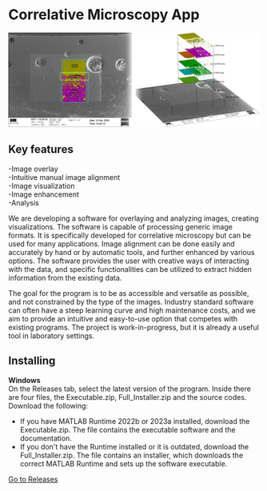 # Correlative Microscopy App
![splash](splash.png)

## Key features
-Image overlay<br>
-Intuitive manual image alignment<br>
-Image visualization<br>
-Image enhancement<br>
-Analysis<br>

We are developing a software for overlaying and analyzing images, creating visualizations. The software is capable of processing generic image formats. It is specifically developed for correlative microscopy but can be used for many applications. Image alignment can be done easily and accurately by hand or by automatic tools, and further enhanced by various options. The software provides the user with creative ways of interacting with the data, and specific functionalities can be utilized to extract hidden information from the existing data.

The goal for the program is to be as accessible and versatile as possible, and not constrained by the type of the images. Industry standard software can often have a steep learning curve and high maintenance costs, and we aim to provide an intuitive and easy-to-use option that competes with existing programs. The project is work-in-progress, but it is already a useful tool in laboratory settings.

## Installing
<b>Windows<br></b>
On the Releases tab, select the latest version of the program. Inside there are four files, the Executable.zip, Full_Installer.zip and the source codes. Download the following:
- If you have MATLAB Runtime 2022b or 2023a installed, download the Executable.zip. The file contains the executable software and the documentation.
- If you don't have the Runtime installed or it is outdated, download the Full_Installer.zip. The file contains an installer, which downloads the correct MATLAB Runtime and sets up the software executable.

[Go to Releases](../../releases)
